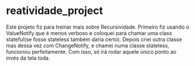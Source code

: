 # reatividade_project

Este projeto fiz para treinar mais sobre Recursividade.
Primeiro fiz usando o ValueNotify que é menos verboso e coloquei para chamar uma class stateful(se fosse stateless também daría certo). Depois criei outra classe mas dessa vez com ChangeNotify, e chamei numa classe stateless, funcionou perfeitamente. Com isso, só irá rodar aquele único ponto ao invés da tela toda.
